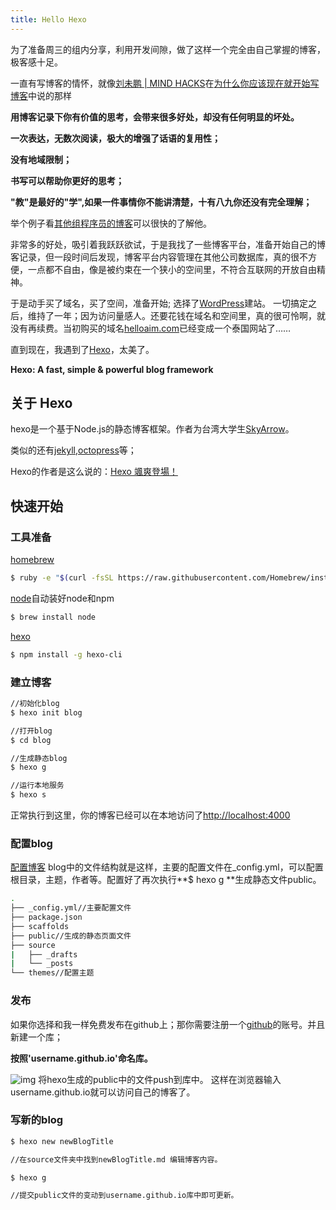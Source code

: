 ```yaml
---
title: Hello Hexo
---
```

为了准备周三的组内分享，利用开发间隙，做了这样一个完全由自己掌握的博客，极客感十足。


一直有写博客的情怀，就像[刘未鹏 | MIND HACKS](http://mindhacks.cn)在[为什么你应该现在就开始写博客](http://mindhacks.cn/2009/02/15/why-you-should-start-blogging-now/)中说的那样

<!--more-->
**用博客记录下你有价值的思考，会带来很多好处，却没有任何明显的坏处。**

**一次表达，无数次阅读，极大的增强了话语的复用性；**

**没有地域限制；**

**书写可以帮助你更好的思考；**

**"教"是最好的"学",如果一件事情你不能讲清楚，十有八九你还没有完全理解；**

举个例子看[其他组程序员的博客](http://blog.csdn.net/woaifen3344/article/details/50498847)可以很快的了解他。

非常多的好处，吸引着我跃跃欲试，于是我找了一些博客平台，准备开始自己的博客记录，但一段时间后发现，博客平台内容管理在其他公司数据库，真的很不方便，一点都不自由，像是被约束在一个狭小的空间里，不符合互联网的开放自由精神。

于是动手买了域名，买了空间，准备开始;
选择了[WordPress](https://cn.wordpress.org/)建站。
一切搞定之后，维持了一年；因为访问量感人。还要花钱在域名和空间里，真的很可怜啊，就没有再续费。当初购买的域名[helloaim.com](http://www.helloaim.com)已经变成一个泰国网站了……

直到现在，我遇到了[Hexo](https://hexo.io/)，太美了。

**Hexo: A fast, simple & powerful blog framework**

## 关于 Hexo
hexo是一个基于Node.js的静态博客框架。作者为台湾大学生[SkyArrow](https://twitter.com/tommy351)。

类似的还有[jekyll](http://jekyll.bootcss.com/),[octopress](http://octopress.org/)等；

Hexo的作者是这么说的：[Hexo 颯爽登場！](https://zespia.tw/blog/2012/10/11/hexo-debut/)


## 快速开始

### 工具准备
[homebrew](http://brew.sh/index_zh-cn.html)
``` bash
$ ruby -e "$(curl -fsSL https://raw.githubusercontent.com/Homebrew/install/master/install)"
```
[node](https://nodejs.org)自动装好node和npm
``` bash
$ brew install node
```
[hexo](http://www.hexo.io/)
``` bash
$ npm install -g hexo-cli
```
### 建立博客

``` bash
//初始化blog
$ hexo init blog

//打开blog
$ cd blog

//生成静态blog
$ hexo g

//运行本地服务
$ hexo s
```
正常执行到这里，你的博客已经可以在本地访问了[http://localhost:4000](http://localhost:4000)

### 配置blog
[配置博客](https://hexo.io/zh-cn/docs/setup.html)
blog中的文件结构就是这样，主要的配置文件在_config.yml，可以配置根目录，主题，作者等。配置好了再次执行**$ hexo g **生成静态文件public。
``` bash
.
├── _config.yml//主要配置文件
├── package.json
├── scaffolds
├── public//生成的静态页面文件
├── source
|   ├── _drafts
|   └── _posts
└── themes//配置主题
```

### 发布
如果你选择和我一样免费发布在github上；那你需要注册一个[github](https://github.com)的账号。并且新建一个库；

**按照'username.github.io'命名库。**

![img](http://7xrxzy.com1.z0.glb.clouddn.com/QQ20160316-0.png)
将hexo生成的public中的文件push到库中。
这样在浏览器输入username.github.io就可以访问自己的博客了。

### 写新的blog
``` bash
$ hexo new newBlogTitle

//在source文件夹中找到newBlogTitle.md 编辑博客内容。

$ hexo g

//提交public文件的变动到username.github.io库中即可更新。
```